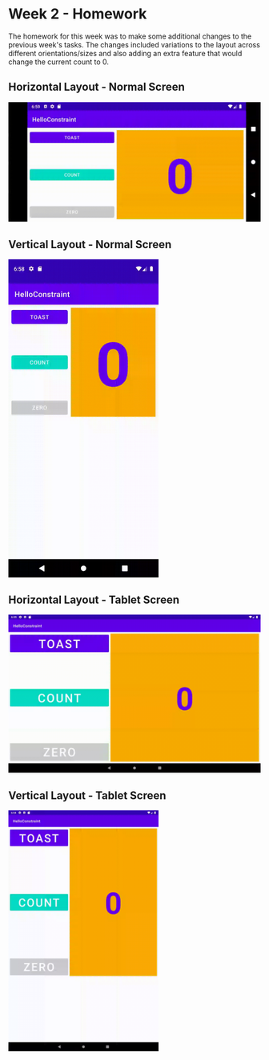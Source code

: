# Week 2 - Homework

The homework for this week was to make some additional changes to the previous week's tasks.
The changes included variations to the layout across different orientations/sizes and also adding an extra feature that would change the current count to 0.

## Horizontal Layout - Normal Screen
<img src="gifs/horizontal_layout.gif" width="600"/>

## Vertical Layout - Normal Screen
<img src="gifs/vertical_layout.gif" width="300"/>

## Horizontal Layout - Tablet Screen
<img src="gifs/tablet_horizontal_layout.gif" width="600" />

## Vertical Layout - Tablet Screen
<img src="gifs/tablet_vertical_layout.gif" width="300" />

